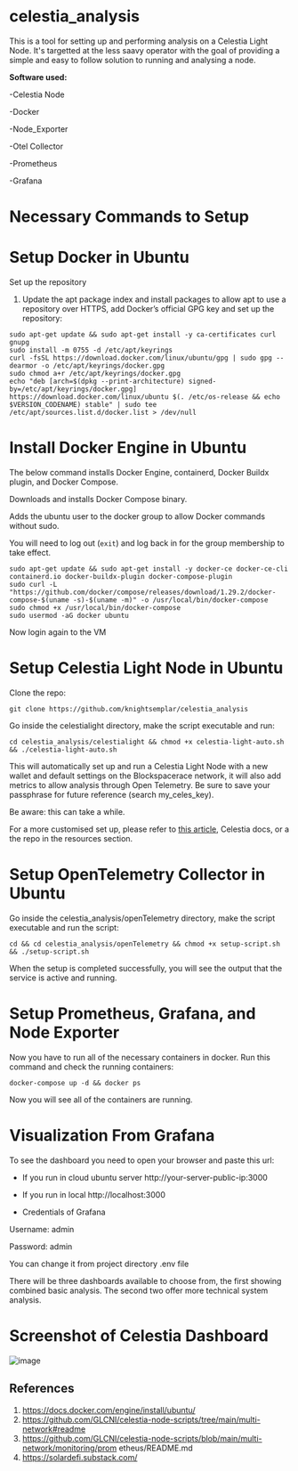 # celestia_analysis

This is a tool for setting up and performing analysis on a Celestia Light Node. It's targetted at the less saavy operator with the goal of providing a simple and easy to follow solution to running and analysing a node. 

**Software used:**

-Celestia Node 

-Docker

-Node_Exporter

-Otel Collector

-Prometheus

-Grafana


# Necessary Commands to Setup

# Setup Docker in Ubuntu
Set up the repository
1. Update the apt package index and install packages to allow apt to use a repository over HTTPS, add Docker’s official GPG key and set up the repository:

```
sudo apt-get update && sudo apt-get install -y ca-certificates curl gnupg
sudo install -m 0755 -d /etc/apt/keyrings
curl -fsSL https://download.docker.com/linux/ubuntu/gpg | sudo gpg --dearmor -o /etc/apt/keyrings/docker.gpg
sudo chmod a+r /etc/apt/keyrings/docker.gpg
echo "deb [arch=$(dpkg --print-architecture) signed-by=/etc/apt/keyrings/docker.gpg] https://download.docker.com/linux/ubuntu $(. /etc/os-release && echo $VERSION_CODENAME) stable" | sudo tee /etc/apt/sources.list.d/docker.list > /dev/null
```

# Install Docker Engine in Ubuntu

The below command installs Docker Engine, containerd, Docker Buildx plugin, and Docker Compose.

Downloads and installs Docker Compose binary.

Adds the ubuntu user to the docker group to allow Docker commands without sudo.

You will need to log out (`exit`) and log back in for the group membership to take effect.

```
sudo apt-get update && sudo apt-get install -y docker-ce docker-ce-cli containerd.io docker-buildx-plugin docker-compose-plugin
sudo curl -L "https://github.com/docker/compose/releases/download/1.29.2/docker-compose-$(uname -s)-$(uname -m)" -o /usr/local/bin/docker-compose
sudo chmod +x /usr/local/bin/docker-compose
sudo usermod -aG docker ubuntu
```

Now login again to the VM

# Setup Celestia Light Node in Ubuntu

Clone the repo:

```
git clone https://github.com/knightsemplar/celestia_analysis
```

Go inside the celestialight directory, make the script executable and run:

```
cd celestia_analysis/celestialight && chmod +x celestia-light-auto.sh && ./celestia-light-auto.sh
```

This will automatically set up and run a Celestia Light Node with a new wallet and default settings on the Blockspacerace network, it will also add metrics to allow analysis through Open Telemetry. Be sure to save your passphrase for future reference (search my_celes_key). 

Be aware: this can take a while. 

For a more customised set up, please refer to [this article]([url](https://solardefi.substack.com/)), Celestia docs, or a the repo in the resources section. 


# Setup OpenTelemetry Collector in Ubuntu

Go inside the celestia_analysis/openTelemetry directory, make the script executable and run the script:

`cd && cd celestia_analysis/openTelemetry && chmod +x setup-script.sh && ./setup-script.sh`

When the setup is completed successfully, you will see the output that the service is active and running.

# Setup Prometheus, Grafana, and Node Exporter

Now you have to run all of the necessary containers in docker. Run this command and check the running containers:

```
docker-compose up -d && docker ps
```

Now you will see all of the containers are running.

# Visualization From Grafana

To see the dashboard you need to open your browser and paste this url:

- If you run in cloud ubuntu server
http://your-server-public-ip:3000

- If you run in local
http://localhost:3000

- Credentials of Grafana

Username: admin

Password: admin

You can change it from project directory .env file

There will be three dashboards available to choose from, the first showing combined basic analysis. The second two offer more technical system analysis. 


# Screenshot of Celestia Dashboard

![image](https://github.com/knightsemplar/celestia_analysis/assets/81700275/c824bd46-f92f-4010-b015-726f2e32d6bb)

## References
1. https://docs.docker.com/engine/install/ubuntu/
2. https://github.com/GLCNI/celestia-node-scripts/tree/main/multi-network#readme
3. https://github.com/GLCNI/celestia-node-scripts/blob/main/multi-network/monitoring/prom
etheus/README.md
4. https://solardefi.substack.com/

